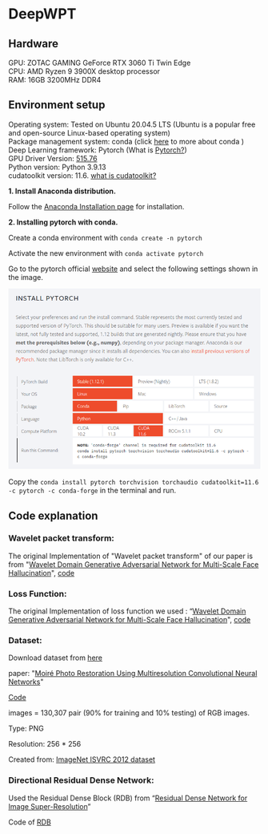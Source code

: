 # DeepWPT

## Hardware
GPU: ZOTAC GAMING GeForce RTX 3060 Ti Twin Edge\
CPU: AMD Ryzen 9 3900X desktop processor\
RAM: 16GB 3200MHz DDR4

## Environment setup
Operating system: Tested on Ubuntu 20.04.5 LTS (Ubuntu is a popular free and open-source Linux-based operating system)\
Package management system:  conda (click [here](https://cloudsmith.com/blog/what-is-conda/) to more about conda )\
Deep Learning framework:    Pytorch (What is [Pytorch?](https://www.javatpoint.com/pytorch-introduction))\
GPU Driver Version:  [515.76](https://www.nvidia.com/en-us/drivers/results/193095/)\
Python version: Python 3.9.13\
cudatoolkit version: 11.6.   [what is cudatoolkit?](https://anaconda.org/nvidia/cudatoolkit)

**1. Install Anaconda distribution.**

Follow the [Anaconda Installation page](https://docs.anaconda.com/anaconda/install/linux/) for installation.

**2. Installing pytorch with conda.**

Create a conda environment with ```conda create -n pytorch```

Activate the new environment with ```conda activate pytorch```

Go to the pytorch official [website](https://pytorch.org/) and select the following settings shown in the image.


![INSTALL PYTORCH](https://github.com/ZareefJafar/DeepWPT/blob/main/pytorch.png)

Copy the ```conda install pytorch torchvision torchaudio cudatoolkit=11.6 -c pytorch -c conda-forge``` in the terminal and run.

## Code explanation
### Wavelet packet transform:
The original Implementation of "Wavelet packet transform" of our paper is from "[Wavelet Domain Generative Adversarial Network for Multi-Scale Face Hallucination](https://link.springer.com/article/10.1007/s11263-019-01154-8)",  [code](https://github.com/hhb072/WaveletSRNet/blob/f0219900056c505143d9831b44a112453784b2a7/networks.py)


### Loss Function:
The original Implementation of loss function we used : “[Wavelet Domain Generative Adversarial Network for Multi-Scale Face Hallucination](https://link.springer.com/article/10.1007/s11263-019-01154-8)", [code](https://github.com/hhb072/WaveletSRNet/blob/f0219900056c505143d9831b44a112453784b2a7/main.py)


### Dataset:
Download dataset from [here](https://drive.google.com/drive/folders/109cAIZ0ffKLt34P7hOMKUO14j3gww2UC)

paper: "[Moiré Photo Restoration Using Multiresolution
Convolutional Neural Networks](https://arxiv.org/abs/1805.02996)"

[Code](https://github.com/ZhengJun-AI/MoirePhotoRestoration-MCNN)


images = 130,307 pair (90% for training and 10% testing) of RGB images.

Type: PNG

Resolution: 256 * 256

Created from: [ImageNet ISVRC 2012 dataset](https://image-net.org/download.php)


### Directional Residual Dense Network:

Used the Residual Dense Block (RDB) from “[Residual Dense Network for Image Super-Resolution](https://arxiv.org/abs/1802.08797)”

Code of [RDB](https://github.com/yjn870/RDN-pytorch)
